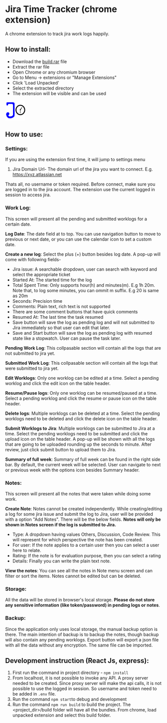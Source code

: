 # Jira Time Tracker (chrome extension)

A chrome extension to track jira work logs happily.

## How to install:
- Download the [build.rar](https://github.com/ColorlessCoder/jira-extension/blob/main/build.rar) file
- Extract the rar file
- Open Chrome or any chromium browser
- Go to Menu -> extensions or "Manage Extensions"
- Click 'Load Unpacked'
- Select the extracted directory
- The extension will be visible and can be used

 ![alt text](/public/logo.png)
 
 ## How to use:
 ### Settings:
 If you are using the extension first time, it will jump to settings menu
 1. Jira Domain Url- The domain url of the jira you want to connect. E.g. https://xyz.atlassian.net
 
 Thats all, no username or token required. Before connect, make sure you are logged in to the jira account. The extension use the current logged in session to access jira.
 
 ### Work Log:
 This screen will present all the pending and submitted worklogs for a certain date.
 
 **Log Date**: The date field at to top. You can use navigation button to move to previous or next date, or you can use the calendar icon to set a custom date.
 
 **Create a new log**: Select the plus (+) button besides log date. A pop-up will come with following fields-
 - Jira issue: A searchable dropdown, user can search with keyword and select the appropriate ticket
 - Started At: The started time for the log
 - Total Spent Time: Only supports hour(h) and minutes(m). E.g 1h 20m. Note that, to log some minutes, you can ommit m suffix. E.g 20 is same as 20m
 - Seconds: Precision time
 - Comments: Plain text, rich text is not supported
 - There are some comment buttons that have quick comments
 - Resumed At: The last time the task resumed
 - Save button will save the log as pending log and will not submitted to Jira immediately so that user can edit that later.
 - Save and Start button will save the log as pending log with resumed state like a stopwatch. User can pause the task later.
 
 **Pending Work Log**: This collpasable section will contain all the logs that are not submitted to jira yet.
 
 **Submitted Work Log**: This collpasable section will contain all the logs that were submitted to jira yet.
 
 **Edit Worklogs**: Only one worklog can be edited at a time. Select a pending worklog and click the edit icon on the table header.
 
 **Resume/Pause logs**: Only one worklog can be resumed/paused at a time. Select a pending worklog and click the resume or pause icon on the table header.
 
 **Delete logs**: Multiple worklogs can be deleted at a time. Select the pending worklogs need to be deleted and click the delete icon on the table header.
 
 **Submit Worklogs to Jira**: Multiple worklogs can be submitted to Jira at a time. Select the pending worklogs need to be submitted and click the upload icon on the table header. A pop-up will be shown with all the logs that are going to be uploaded rounding up the seconds to minute. After review, just click submit button to upload them to Jira.
 
 **Summary of full week**: Summary of full week can be found in the right side bar. By default, the current week will be selected. User can navigate to next or previous week with the options icon besides Summary header.
 
 ### Notes:
 This screen will present all the notes that were taken while doing some work.
 
 **Create Note**: Notes cannot be created independently. While creating/editing a log for some jira issue and submit the log to Jira, user will be provided with a option "Add Notes". There will be the below fields. **Notes will only be shown in Notes screen if the log is submitted to Jira.**
 - Type: A dropdown having values Others, Discussion, Code Review. This will represent for which perspective the note has been created.
 - For user: If the note applies to a certain user then you can select a user here to relate.
 - Rating: If the note is for evaluation purpose, then you can select a rating
 - Details: Finally you can write the plain text note.
 
 **View the notes**: You can see all the notes in Note menu screen and can filter or sort the items. Notes cannot be edited but can be deleted.
 
 ### Storage:
 All the data will be stored in browser's local storage. **Please do not store any sensitive information (like token/password) in pending logs or notes**.
 
 ### Backup:
 Since the application only uses local storage, the manual backup option is there. The main intention of backup is to backup the notes, though backup will also contain any pending worklogs. Export button will export a json file with all the data without any encryption. The same file can be imported.
 
 
 ## Development instruction (React Js, express):
 1. First run the command in project directory - `npm install`
 2. From localhost, it is not possible to invoke any API. A proxy server needed to be created. Since proxy server will make the api calls, it is not possible to use the logged in session. So username and token need to be added in `.env` file.
 3. Run the command `npm start`to debug and development
 4. Run the command `npm run build` to build the project. The <project_dir>/build folder will have all the bundles. From chrome, load unpacked extension and select this build folder.
